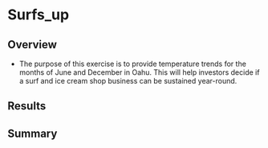 # Surfs_up

## Overview
- The purpose of this exercise is to provide temperature trends for the months of June and December in Oahu.  This will help investors decide if a surf and ice cream shop business can be sustained year-round.

## Results


## Summary
